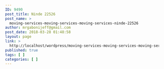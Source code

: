 ```yaml
---
ID: 9490
post_title: Ninde 22526
post_name: >
  moving-services-moving-services-moving-services-ninde-22526
author: mrgabonijeff@gmail.com
post_date: 2018-03-28 01:48:58
layout: page
link: >
  http://localhost/wordpress/moving-services-moving-services-moving-services-ninde-22526/
published: true
tags: [ ]
categories: [ ]
---
```

